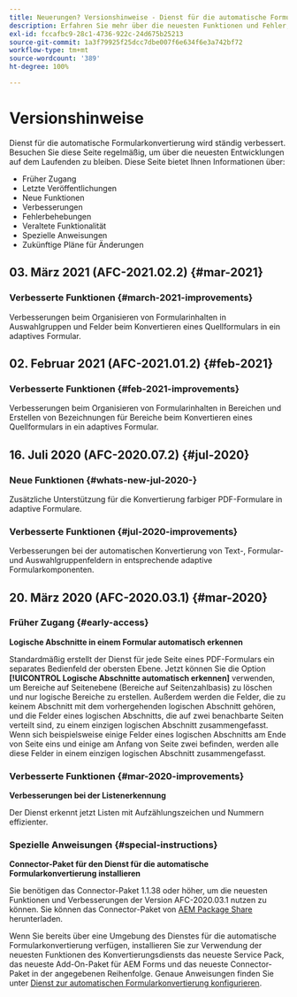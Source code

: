 ```yaml
---
title: Neuerungen? Versionshinweise - Dienst für die automatische Formularkonvertierung
description: Erfahren Sie mehr über die neuesten Funktionen und Fehler, die für den Dienst für die automatische Formularkonvertierung behoben wurden
exl-id: fccafbc9-28c1-4736-922c-24d675b25213
source-git-commit: 1a3f79925f25dcc7dbe007f6e634f6e3a742bf72
workflow-type: tm+mt
source-wordcount: '389'
ht-degree: 100%

---
```


# Versionshinweise

Dienst für die automatische Formularkonvertierung wird ständig verbessert. Besuchen Sie diese Seite regelmäßig, um über die neuesten Entwicklungen auf dem Laufenden zu bleiben. Diese Seite bietet Ihnen Informationen über:

* Früher Zugang
* Letzte Veröffentlichungen
* Neue Funktionen
* Verbesserungen
* Fehlerbehebungen
* Veraltete Funktionalität
* Spezielle Anweisungen
* Zukünftige Pläne für Änderungen

## 03. März 2021 (AFC-2021.02.2) {#mar-2021}

### Verbesserte Funktionen {#march-2021-improvements}

Verbesserungen beim Organisieren von Formularinhalten in Auswahlgruppen und Felder beim Konvertieren eines Quellformulars in ein adaptives Formular.

## 02. Februar 2021 (AFC-2021.01.2) {#feb-2021}

### Verbesserte Funktionen  {#feb-2021-improvements}

Verbesserungen beim Organisieren von Formularinhalten in Bereichen und Erstellen von Bezeichnungen für Bereiche beim Konvertieren eines Quellformulars in ein adaptives Formular.

## 16. Juli 2020 (AFC-2020.07.2)  {#jul-2020}

### Neue Funktionen {#whats-new-jul-2020-}

Zusätzliche Unterstützung für die Konvertierung farbiger PDF-Formulare in adaptive Formulare.

### Verbesserte Funktionen  {#jul-2020-improvements}

Verbesserungen bei der automatischen Konvertierung von Text-, Formular- und Auswahlgruppenfeldern in entsprechende adaptive Formularkomponenten.


## 20. März 2020 (AFC-2020.03.1) {#mar-2020}

### Früher Zugang {#early-access}

**Logische Abschnitte in einem Formular automatisch erkennen**

Standardmäßig erstellt der Dienst für jede Seite eines PDF-Formulars ein separates Bedienfeld der obersten Ebene. Jetzt können Sie die Option **[!UICONTROL Logische Abschnitte automatisch erkennen]** verwenden, um Bereiche auf Seitenebene (Bereiche auf Seitenzahlbasis) zu löschen und nur logische Bereiche zu erstellen. Außerdem werden die Felder, die zu keinem Abschnitt mit dem vorhergehenden logischen Abschnitt gehören, und die Felder eines logischen Abschnitts, die auf zwei benachbarte Seiten verteilt sind, zu einem einzigen logischen Abschnitt zusammengefasst. Wenn sich beispielsweise einige Felder eines logischen Abschnitts am Ende von Seite eins und einige am Anfang von Seite zwei befinden, werden alle diese Felder in einem einzigen logischen Abschnitt zusammengefasst.

### Verbesserte Funktionen  {#mar-2020-improvements}

**Verbesserungen bei der Listenerkennung**

Der Dienst erkennt jetzt Listen mit Aufzählungszeichen und Nummern effizienter.

### Spezielle Anweisungen  {#special-instructions}

**Connector-Paket für den Dienst für die automatische Formularkonvertierung installieren**

Sie benötigen das Connector-Paket 1.1.38 oder höher, um die neuesten Funktionen und Verbesserungen der Version AFC-2020.03.1 nutzen zu können. Sie können das Connector-Paket von [AEM Package Share](https://www.adobeaemcloud.com/content/marketplace/marketplaceProxy.html?packagePath=/content/companies/public/adobe/packages/cq650/featurepack/AFCS-Connector-2020.03.1) herunterladen.

Wenn Sie bereits über eine Umgebung des Dienstes für die automatische Formularkonvertierung verfügen, installieren Sie zur Verwendung der neuesten Funktionen des Konvertierungsdiensts das neueste Service Pack, das neueste Add-On-Paket für AEM Forms und das neueste Connector-Paket in der angegebenen Reihenfolge. Genaue Anweisungen finden Sie unter [Dienst zur automatischen Formularkonvertierung konfigurieren](configure-service.md).

